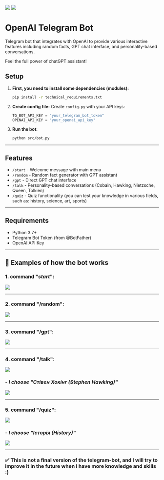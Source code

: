 ![](https://img.shields.io/badge/open--ai--telegram--bot-red)  ![](https://img.shields.io/pypi/pyversions/python-telegram-bot?style=flat)


# OpenAI Telegram Bot

Telegram bot that integrates with OpenAI to provide various interactive features including random facts, GPT chat interface, and personality-based conversations.

Feel the full power of chatGPT assistant!

## Setup

1. **First, you need to install some dependencies (modules):**
   ```bash
   pip install -r technical_requirements.txt
   ```

2. **Create config file:**
   Create `config.py` with your API keys:
   ```python
   TG_BOT_API_KEY = "your_telegram_bot_token"
   OPENAI_API_KEY = "your_openai_api_key"
   ```

3. **Run the bot:**
   ```bash
   python src/bot.py
   ```
___
## Features

- `/start` - Welcome message with main menu 
- `/random` - Random fact generator with GPT assistant 
- `/gpt` - Direct GPT chat interface  
- `/talk` - Personality-based conversations (Cobain, Hawking, Nietzsche, Queen, Tolkien)
- `/quiz` - Quiz functionality (you can test your knowledge in various fields, such as: history, science, art, sports)
___
## Requirements

- Python 3.7+
- Telegram Bot Token (from @BotFather)
- OpenAI API Key
___
## :construction_worker: Examples of how the bot works

### 1. command "_start_":
![](screenshots/screenshot1.png)

---

### 2. command "/random":
![](screenshots/screenshot2.png)

---

### 3. command "/gpt":
![](screenshots/screenshot3.png)

---

### 4. command "/talk":
![](screenshots/screenshot4.png)

### - _I choose "Стівен Хокінг (Stephen Hawking)"_

![](screenshots/screenshot4.1.png)

---

### 5. command "/quiz":
![](screenshots/screenshot5.png)

### - _I choose "Історія (History)"_

![](screenshots/screenshot5.1.png)


___

### :white_check_mark: This is not a final version of the telegram-bot, and I will try to improve it in the future when I have more knowledge and skills :)

